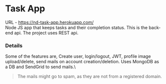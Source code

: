 # Task App
URL - https://nd-task-app.herokuapp.com/ \
 Node JS app that keeps tasks and their completion status. This is the back-end api.
 The project uses REST api.
 
 ### Details
 Some of the features are, Create user, login/logout, JWT, profile image upload/delete, send mails on account creation/deletion.
 Uses MongoDB as a DB and SendGrid to send mails.\
 > The mails might go to spam, as they are not from a registered domain.


